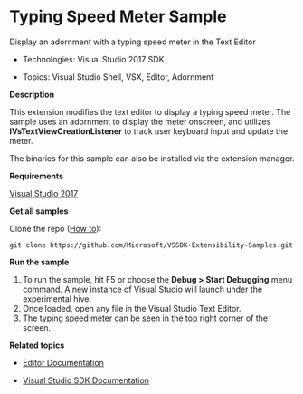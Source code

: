 

# Typing Speed Meter Sample

Display an adornment with a typing speed meter in the Text
Editor
 


* Technologies: Visual Studio 2017 SDK

* Topics: Visual Studio Shell, VSX, Editor, Adornment



**Description**

This extension modifies the text editor to display a typing speed meter. The
sample uses an adornment to display the meter onscreen, and utilizes 
**IVsTextViewCreationListener** to track user keyboard input and update the
meter.

The binaries for this sample can also be installed via the extension manager.


**Requirements**

[ Visual Studio 2017 ](https://www.visualstudio.com/products/visual-studio-community-vs?wt.mc_id=o~display~github~vssdk)



**Get all samples**

Clone the repo ([How to](https://git-scm.com/book/en/v2/Git-Basics-Getting-a-Git-Repository#Cloning-an-Existing-Repository)):

`git clone https://github.com/Microsoft/VSSDK-Extensibility-Samples.git`

**Run the sample**

  1. To run the sample, hit F5 or choose the **Debug &gt; Start Debugging** menu command. A new instance of Visual Studio will launch under the experimental hive. 
  2. Once loaded, open any file in the Visual Studio Text Editor. 
  3. The typing speed meter can be seen in the top right corner of the screen. 


**Related topics**

 * [ Editor Documentation ](https://docs.microsoft.com/en-us/visualstudio/extensibility/editor-and-language-service-extensions)

* [ Visual Studio SDK Documentation ](https://docs.microsoft.com/en-us/visualstudio/extensibility/visual-studio-sdk)


